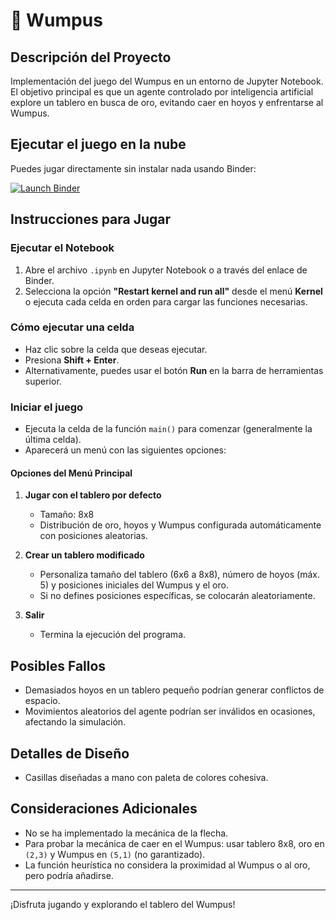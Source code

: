 # 🌸 Wumpus

## Descripción del Proyecto
Implementación del juego del Wumpus en un entorno de Jupyter Notebook.  
El objetivo principal es que un agente controlado por inteligencia artificial explore un tablero en busca de oro, evitando caer en hoyos y enfrentarse al Wumpus.

## Ejecutar el juego en la nube
Puedes jugar directamente sin instalar nada usando Binder:  

[![Launch Binder](https://mybinder.org/badge_logo.svg)](https://hub.2i2c.mybinder.org/user/0nlydust-wumpus-ede8x5s7/doc/workspaces/auto-z/tree/Wumpus.ipynb)

## Instrucciones para Jugar

### Ejecutar el Notebook
1. Abre el archivo `.ipynb` en Jupyter Notebook o a través del enlace de Binder.
2. Selecciona la opción **"Restart kernel and run all"** desde el menú **Kernel** o ejecuta cada celda en orden para cargar las funciones necesarias.

### Cómo ejecutar una celda
- Haz clic sobre la celda que deseas ejecutar.
- Presiona **Shift + Enter**.
- Alternativamente, puedes usar el botón **Run** en la barra de herramientas superior.

### Iniciar el juego
- Ejecuta la celda de la función `main()` para comenzar (generalmente la última celda).
- Aparecerá un menú con las siguientes opciones:

#### Opciones del Menú Principal
1. **Jugar con el tablero por defecto**  
   - Tamaño: 8x8  
   - Distribución de oro, hoyos y Wumpus configurada automáticamente con posiciones aleatorias.

2. **Crear un tablero modificado**  
   - Personaliza tamaño del tablero (6x6 a 8x8), número de hoyos (máx. 5) y posiciones iniciales del Wumpus y el oro.  
   - Si no defines posiciones específicas, se colocarán aleatoriamente.

3. **Salir**  
   - Termina la ejecución del programa.

## Posibles Fallos
- Demasiados hoyos en un tablero pequeño podrían generar conflictos de espacio.  
- Movimientos aleatorios del agente podrían ser inválidos en ocasiones, afectando la simulación.

## Detalles de Diseño
- Casillas diseñadas a mano con paleta de colores cohesiva. 

## Consideraciones Adicionales
- No se ha implementado la mecánica de la flecha.  
- Para probar la mecánica de caer en el Wumpus: usar tablero 8x8, oro en `(2,3)` y Wumpus en `(5,1)` (no garantizado).  
- La función heurística no considera la proximidad al Wumpus o al oro, pero podría añadirse.

---

¡Disfruta jugando y explorando el tablero del Wumpus!
